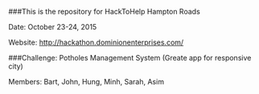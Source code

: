 ###This is the repository for HackToHelp Hampton Roads

Date: October 23-24, 2015

Website: http://hackathon.dominionenterprises.com/

###Challenge: Potholes Management System
(Greate app for responsive city)

Members:
Bart,
John,
Hung,
Minh,
Sarah,
Asim
